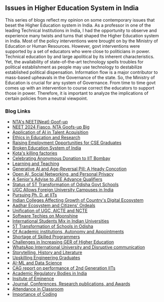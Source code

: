 ## Issues in Higher Education System in India

This series of blogs reflect my opinion on some contemporary issues that beset the Higher Education system in India. As a professor in one of the leading 
Technical Institutions in India, I had the opportunity to observe and experience many twists and turns that shaped the Higher Education system in India. Most of 
the policy interventions were brought on by the Ministry of Education or Human Resources. However, govt interventions were supported by a set of educators who 
were close to politicians in power. Technical education by and large apolitical by its inherent characteristics. Yet, the availability of state-of-the-art 
technology spells troubles for political establishment as people may use technology to destabilize established political dispensation. Information flow is a 
major contributor to mass-based upheavals in the Governance of the state. So, the Ministry of Education is crucial for any system of Governance. From time to 
time govt comes up with an intervention to course correct the educators to support those in power. Therefore, it is important to analyze the implications of 
certain policies from a neutral viewpoint.

### Blog Links

- [NTA's NEET(Neat) Goof-up](Topics/Neet_part2.md)
- [NEET 2024 Fiasco, NTA Goofs-up Big](Topics/Neet_test2024.md)
- [Application of AI in Talent Acquisition](Topics/AI_in_HR.md)
- [Ethics in Education and Research](Topics/ethics_in_education.md)
- [Raising Employment Opportunities for CSE Graduates](Topics/cseGraduateJobs.md)
- [Broken Education System of India](Topics/brokenEducation.md)
- [Kota's killing factories](Topics/kotaSuicides.md)
- [Celebrating Anonymous Donation to IIT Bombay](Topics/anonymousDonor.md)
- [Learning and Teaching](Topics/learningAndTeaching.md)
- [Generative AI and Age-Reversal Pill: A Heady Concotion](Topics/GenAIantiAging.md)
- [Open AI, Social Networking, and Personal Privacy](Topics/dataPrivacyAI.md)
- [A Senior's Advise to JEE Advance Qualifiers](Topics/ugstudentsIITk.md)
- [Status of 5T Transformation of Odisha Govt Schools](Topics/Odisha5Tschools.md)
- [UGC Allows Foreign University Campuses in India](Topics/ForeignUniversities.md)
- [Pursuing Ph. D. at IITs](Topics/PhDsAtoldIITs.md)
- [Indian Colleges Affecting Growth of Country's Digital Ecosystem](Topics/indiancolleges.md)
- [Aadhar Ecosystem and Citizens' Ordeals](Topics/AadharUpdate.md)
- [Unification of UGC, AICTE and NCTE](Topics/unificationAgencies.md)
- [Software Techies on Moonshine](Topics/MoonShining.md)
- [International Students Mix in Indian Universities](Topics/internationalStudentsMix.md)
- [5T Transformation of Schools in Odisha](Topics/OdishaSchools.md)
- [Of Academic institutions, Autonomy and Appointments](Topics/universityChiefExecutive.md)
- [Shortage of Skilled Programmers](Topics/shortageOfSkilledProgrammers.md)
- [Challenges in Increasing GER of Higher Education](Topics/stateOfSchoolEducation.md)
- [WhatsApp International University and Disruptive communication](Topics/whatsAppUniversity.md)
- [Storytelling, History and Literature](Topics/storytelling-and-Learning.md)
- [Upskilling Engineering Graduates](Topics/finishingSchool.md)
- [AI-ML and Data Science](Topics/AI-ML-DataScience.md)
- [CAG report on performance of 2nd Generation IITs](Topics/CAG-report.md)
- [Academic Regulatory Bodies in India](Topics/regulatoryBodies.md)
- [Insitute of Eminence](Topics/IoE.md)
- [Journal, Conferences, Research publications, and Awards](Topics/publications.md)
- [Attendance in Classroom](Topics/attendanceInClass.md)
- [Importance of Coding](Topics/importanceOfCoding.md)


